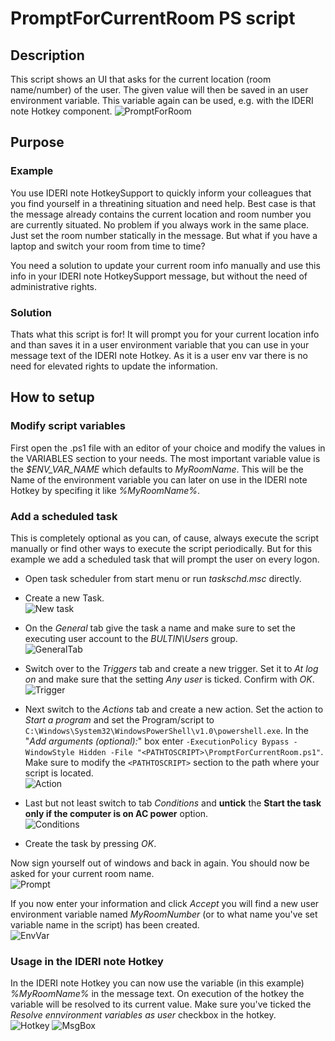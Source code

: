 # PromptForCurrentRoom PS script

## Description
This script shows an UI that asks for the current location (room name/number) of the user. The given value will then be saved in an user environment variable. This variable again can be used, e.g. with the IDERI note Hotkey component.
![PromptForRoom](docs/images/Prompt.png)

## Purpose
### Example
You use IDERI note HotkeySupport to quickly inform your colleagues that you find yourself in a threatining situation and need help. Best case is that the message already contains the current location and room number you are currently situated. No problem if you always work in the same place. Just set the room number statically in the message. But what if you have a laptop and switch your room from time to time?

You need a solution to update your current room info manually and use this info in your IDERI note HotkeySupport message, but without the need of administrative rights.

### Solution
Thats what this script is for! It will prompt you for your current location info and than saves it in a user environment variable that you can use in your message text of the IDERI note Hotkey. As it is a user env var there is no need for elevated rights to update the information.


## How to setup 

### Modify script variables
First open the .ps1 file with an editor of your choice and modify the values in the VARIABLES section to your needs. The most important variable value is the *$ENV_VAR_NAME* which defaults to *MyRoomName*. This will be the Name of the environment variable you can later on use in the IDERI note Hotkey by specifing it like *%MyRoomName%*.

### Add a scheduled task
This is completely optional as you can, of cause, always execute the script manually or find other ways to execute the script periodically. But for this example we add a scheduled task that will prompt the user on every logon.

- Open task scheduler from start menu or run *taskschd.msc* directly.
- Create a new Task. <br>
![New task](docs/images/tasksched01.png)

- On the *General* tab give the task a name and make sure to set the executing user account to the *BULTIN\Users* group.<br>
![GeneralTab](docs/images/newTask01.png)

- Switch over to the *Triggers* tab and create a new trigger. Set it to *At log on* and make sure that the setting *Any user* is ticked. Confirm with *OK*.<br>
![Trigger](docs/images/taskTrigger01.png)

- Next switch to the *Actions* tab and create a new action. Set the action to *Start a program* and set the Program/script to `C:\Windows\System32\WindowsPowerShell\v1.0\powershell.exe`. In the "*Add arguments (optional):*" box enter `-ExecutionPolicy Bypass -WindowStyle Hidden -File "<PATHTOSCRIPT>\PromptForCurrentRoom.ps1"`. Make sure to modify the `<PATHTOSCRIPT>` section to the path where your script is located.<br>
![Action](docs/images/taskAction01.png)

- Last but not least switch to tab *Conditions* and **untick** the **Start the task only if the computer is on AC power** option.<br>
![Conditions](docs/images/newTask04.png)

- Create the task by pressing *OK*.

Now sign yourself out of windows and back in again. You should now be asked for your current room name.<br/>
![Prompt](docs/images/Prompt.png)

If you now enter your information and click *Accept* you will find a new user environment variable named *MyRoomNumber* (or to what name you've set variable name in the script) has been created.<br/>
![EnvVar](docs/images/EnvVar.png)



### Usage in the IDERI note Hotkey

In the IDERI note Hotkey you can now use the variable (in this example) *%MyRoomName%* in the message text. On execution of the hotkey the variable will be resolved to its current value. Make sure you've ticked the *Resolve ennvironment variables as user* checkbox in the hotkey. <br/>
![Hotkey](docs/images/Hotkey01.png)
![MsgBox](docs/images/MsgBox.png)
